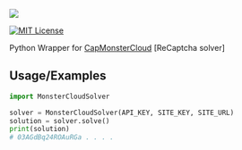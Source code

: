 [![](https://arweave.net/g-gc7aSrlNa746NtPicSeYvEjdp-VJ1CoEaXP_eduOU)](https://arweave.net/g-gc7aSrlNa746NtPicSeYvEjdp-VJ1CoEaXP_eduOU)

[![MIT License](https://img.shields.io/apm/l/atomic-design-ui.svg)](https://choosealicense.com/licenses/mit/)

Python Wrapper for [CapMonsterCloud](https://capmonster.cloud/) [ReCaptcha solver]

## Usage/Examples

```python
import MonsterCloudSolver

solver = MonsterCloudSolver(API_KEY, SITE_KEY, SITE_URL)
solution = solver.solve()
print(solution)
# 03AGdBq24ROAuRGa . . . .
```
